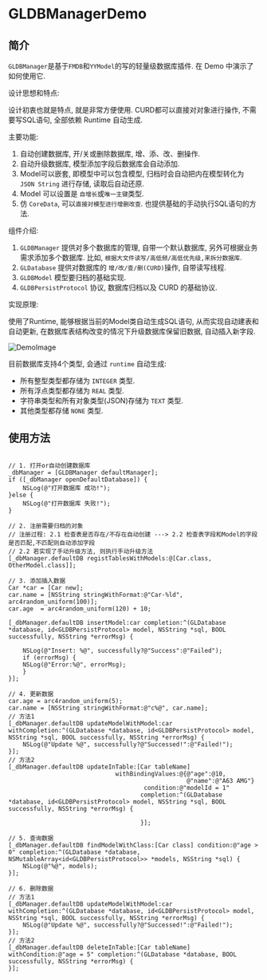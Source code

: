 # GLDBManagerDemo

## 简介

`GLDBManager`是基于`FMDB`和`YYModel`的写的轻量级数据库插件. 在 Demo 中演示了如何使用它.

设计思想和特点:

设计初衷也就是特点, 就是非常方便使用. CURD都可以直接对对象进行操作, 不需要写SQL语句, 全部依赖 Runtime 自动生成.

主要功能:

1. 自动创建数据库, 开/关或删除数据库, 增、添、改、删操作.
2. 自动升级数据库, 模型添加字段后数据库会自动添加.
3. Model可以嵌套, 即模型中可以包含模型, 归档时会自动把内在模型转化为 `JSON String` 进行存储, 读取后自动还原.
4. Model 可以设置是 `自增长`或`唯一主键`类型.
5. 仿 `CoreData`, 可以`直接对模型进行增删改查`. 也提供基础的手动执行SQL语句的方法.

组件介绍:

1. `GLDBManager` 提供对多个数据库的管理, 自带一个默认数据库, 另外可根据业务需求添加多个数据库. 比如, `根据大文件读写/高低频/高低优先级,来拆分数据库`.
2. `GLDatabase` 提供对数据库的 `增/改/查/删(CURD)`操作, 自带读写线程.
3. `GLDBModel` 模型要归档的基础实现.
4. `GLDBPersistProtocol` 协议, 数据库归档以及 CURD 的基础协议.

实现原理:

使用了Runtime, 能够根据当前的Model类自动生成SQL语句, 从而实现自动建表和自动更新, 在数据库表结构改变的情况下升级数据库保留旧数据, 自动插入新字段.

![DemoImage](https://github.com/GrayLand119/GLDBManagerDemo/blob/master/GLDBManagerDemo.jpg)

目前数据库支持4个类型, 会通过 `runtime` 自动生成:

* 所有整型类型都存储为 `INTEGER` 类型.
* 所有浮点类型都存储为 `REAL` 类型.
* 字符串类型和所有对象类型(JSON)存储为 `TEXT` 类型.
* 其他类型都存储 `NONE` 类型.

## 使用方法

```objc

// 1. 打开or自动创建数据库
_dbManager = [GLDBManager defaultManager];
if ([_dbManager openDefaultDatabase]) {
    NSLog(@"打开数据库 成功!");
}else {
    NSLog(@"打开数据库 失败!");
}

// 2. 注册需要归档的对象
// 注册过程: 2.1 检查表是否存在/不存在自动创建 ---> 2.2 检查表字段和Model的字段是否匹配,不匹配则自动添加字段
// 2.2 若实现了手动升级方法, 则执行手动升级方法
[_dbManager.defaultDB registTablesWithModels:@[Car.class, OtherModel.class]];

// 3. 添加插入数据
Car *car = [Car new];
car.name = [NSString stringWithFormat:@"Car-%ld", arc4random_uniform(100)];
car.age  = arc4random_uniform(120) + 10;

[_dbManager.defaultDB insertModel:car completion:^(GLDatabase *database, id<GLDBPersistProtocol> model, NSString *sql, BOOL successfully, NSString *errorMsg) {

    NSLog(@"Insert: %@", successfully?@"Success":@"Failed");
    if (errorMsg) {
    NSLog(@"Error:%@", errorMsg);
    }
}];

// 4. 更新数据
car.age = arc4random_uniform(5);
car.name = [NSString stringWithFormat:@"c%@", car.name];
// 方法1
[_dbManager.defaultDB updateModelWithModel:car withCompletion:^(GLDatabase *database, id<GLDBPersistProtocol> model, NSString *sql, BOOL successfully, NSString *errorMsg) {
    NSLog(@"Update %@", successfully?@"Successed!":@"Failed!");
}];
// 方法2
[_dbManager.defaultDB updateInTable:[Car tableName]
                              withBindingValues:@{@"age":@10,
                                                  @"name":@"A63 AMG"}
                                      condition:@"modelId = 1"
                                     completion:^(GLDatabase *database, id<GLDBPersistProtocol> model, NSString *sql, BOOL successfully, NSString *errorMsg) {
                                         
                                     }];

// 5. 查询数据
[_dbManager.defaultDB findModelWithClass:[Car class] condition:@"age > 0" completion:^(GLDatabase *database, NSMutableArray<id<GLDBPersistProtocol>> *models, NSString *sql) {
    NSLog(@"%@", models);
}];

// 6. 删除数据
// 方法1
[_dbManager.defaultDB updateModelWithModel:car withCompletion:^(GLDatabase *database, id<GLDBPersistProtocol> model, NSString *sql, BOOL successfully, NSString *errorMsg) {
    NSLog(@"Update %@", successfully?@"Successed!":@"Failed!");
}];
// 方法2
[_dbManager.defaultDB deleteInTable:[Car tableName] withCondition:@"age = 5" completion:^(GLDatabase *database, BOOL successfully, NSString *errorMsg) {
}];

```

